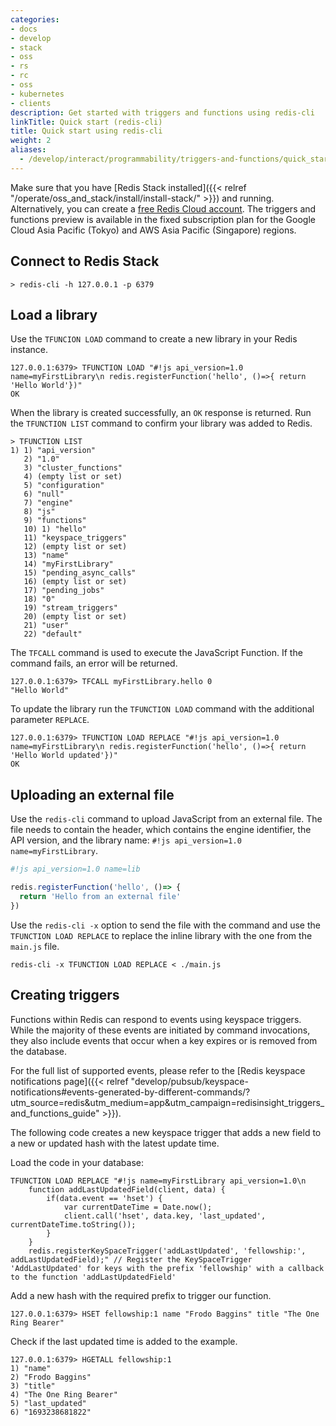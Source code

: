 ```yaml
---
categories:
- docs
- develop
- stack
- oss
- rs
- rc
- oss
- kubernetes
- clients
description: Get started with triggers and functions using redis-cli
linkTitle: Quick start (redis-cli)
title: Quick start using redis-cli
weight: 2
aliases:
  - /develop/interact/programmability/triggers-and-functions/quick_start_ri/
---
```


Make sure that you have [Redis Stack installed]({{< relref "/operate/oss_and_stack/install/install-stack/" >}}) and running. Alternatively, you can create a [free Redis Cloud account](https://redis.com/try-free/?utm_source=redisio&utm_medium=referral&utm_campaign=2023-09-try_free&utm_content=cu-redis_cloud_users). The triggers and functions preview is available in the fixed subscription plan for the Google Cloud Asia Pacific (Tokyo) and AWS Asia Pacific (Singapore) regions.

## Connect to Redis Stack

```Shell
> redis-cli -h 127.0.0.1 -p 6379
```

## Load a library

Use the `TFUNCION LOAD` command to create a new library in your Redis instance.

```Shell
127.0.0.1:6379> TFUNCTION LOAD "#!js api_version=1.0 name=myFirstLibrary\n redis.registerFunction('hello', ()=>{ return 'Hello World'})"
OK
```

When the library is created successfully, an `OK` response is returned. Run the `TFUNCTION LIST` command to confirm your library was added to Redis.

```shell
> TFUNCTION LIST
1) 1) "api_version"
   2) "1.0"
   3) "cluster_functions"
   4) (empty list or set)
   5) "configuration"
   6) "null"
   7) "engine"
   8) "js"
   9) "functions"
   10) 1) "hello"
   11) "keyspace_triggers"
   12) (empty list or set)
   13) "name"
   14) "myFirstLibrary"
   15) "pending_async_calls"
   16) (empty list or set)
   17) "pending_jobs"
   18) "0"
   19) "stream_triggers"
   20) (empty list or set)
   21) "user"
   22) "default"
```

The `TFCALL` command is used to execute the JavaScript Function. If the command fails, an error will be returned.

```Shell
127.0.0.1:6379> TFCALL myFirstLibrary.hello 0
"Hello World"
```

To update the library run the `TFUNCTION LOAD` command with the additional parameter `REPLACE`.

```Shell
127.0.0.1:6379> TFUNCTION LOAD REPLACE "#!js api_version=1.0 name=myFirstLibrary\n redis.registerFunction('hello', ()=>{ return 'Hello World updated'})"
OK
```

## Uploading an external file

Use the `redis-cli` command to upload JavaScript from an external file. The file needs to contain the header, which contains the engine identifier, the API version, and the library name: `#!js api_version=1.0 name=myFirstLibrary`.

```JavaScript
#!js api_version=1.0 name=lib

redis.registerFunction('hello', ()=> {
  return 'Hello from an external file'
})
```

Use the `redis-cli -x` option to send the file with the command and use the `TFUNCTION LOAD REPLACE` to replace the inline library with the one from the `main.js` file.

```Shell
redis-cli -x TFUNCTION LOAD REPLACE < ./main.js
```

## Creating triggers

Functions within Redis can respond to events using keyspace triggers. While the majority of these events are initiated by command invocations, they also include events that occur when a key expires or is removed from the database.

For the full list of supported events, please refer to the [Redis keyspace notifications page]({{< relref "develop/pubsub/keyspace-notifications#events-generated-by-different-commands/?utm_source=redis\&utm_medium=app\&utm_campaign=redisinsight_triggers_and_functions_guide" >}}).

The following code creates a new keyspace trigger that adds a new field to a new or updated hash with the latest update time. 

Load the code in your database:

```redis Load keyspace example
TFUNCTION LOAD REPLACE "#!js name=myFirstLibrary api_version=1.0\n 
    function addLastUpdatedField(client, data) {
        if(data.event == 'hset') {
            var currentDateTime = Date.now();
            client.call('hset', data.key, 'last_updated', currentDateTime.toString());
        }
    } 
    redis.registerKeySpaceTrigger('addLastUpdated', 'fellowship:', addLastUpdatedField);" // Register the KeySpaceTrigger 'AddLastUpdated' for keys with the prefix 'fellowship' with a callback to the function 'addLastUpdatedField'
```

Add a new hash with the required prefix to trigger our function.

```Shell
127.0.0.1:6379> HSET fellowship:1 name "Frodo Baggins" title "The One Ring Bearer"
```

Check if the last updated time is added to the example.

```Shell
127.0.0.1:6379> HGETALL fellowship:1
1) "name"
2) "Frodo Baggins"
3) "title"
4) "The One Ring Bearer"
5) "last_updated"
6) "1693238681822"
```
